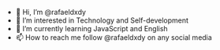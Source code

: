 - 👋 Hi, I’m @rafaeldxdy
- 👀 I’m interested in Technology and Self-development
- 🌱 I’m currently learning JavaScript and English
- 📫 How to reach me follow @rafaeldxdy on any social media

<!---
rafaeldxdy/rafaeldxdy is a ✨ special ✨ repository because its `README.md` (this file) appears on your GitHub profile.
You can click the Preview link to take a look at your changes.
--->

